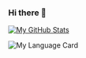 ### Hi there 👋

[![My GitHub Stats](https://github-readme-stats.vercel.app/api?username=makumaaku&count_private=true&show_icons=true)](https://github.com/anuraghazra/github-readme-stats)

![My Language Card](https://github-readme-stats.vercel.app/api/top-langs/?username=makumaaku&layout=compact)

<!--
**makumaaku/makumaaku** is a ✨ _special_ ✨ repository because its `README.md` (this file) appears on your GitHub profile.

Here are some ideas to get you started:

- 🔭 I’m currently working on ...
- 🌱 I’m currently learning ...
- 👯 I’m looking to collaborate on ...
- 🤔 I’m looking for help with ...
- 💬 Ask me about ...
- 📫 How to reach me: ...
- 😄 Pronouns: ...
- ⚡ Fun fact: ...
-->
